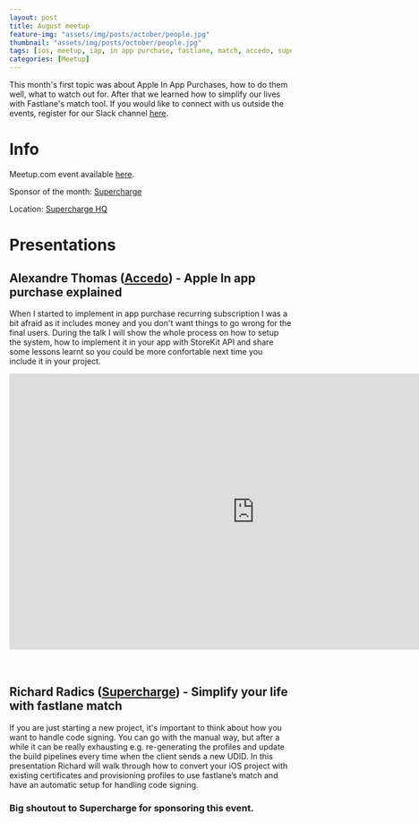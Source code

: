 ```yaml
---
layout: post
title: August meetup
feature-img: "assets/img/posts/october/people.jpg"
thumbnail: "assets/img/posts/october/people.jpg"
tags: [ios, meetup, iap, in app purchase, fastlane, match, accedo, supercharge]
categories: [Meetup]
---
```


This month's first topic was about Apple In App Purchases, how to do them well, what to watch out for. After that we learned how to simplify our lives with Fastlane's match tool. If you would like to connect with us outside the events, register for our Slack channel [here](https://docs.google.com/forms/d/e/1FAIpQLSer4nuTbTsRel6bUrgzKBYQAiGgN9yPZUWBJ6XH7CF6rFLXzA/viewform).

# Info

Meetup.com event available [here](https://www.meetup.com/NSBudapest/events/253810860/).

Sponsor of the month: [Supercharge](https://supercharge.io)

Location: [Supercharge HQ](https://goo.gl/maps/R6rv78eXSX22)

# Presentations

## Alexandre Thomas ([Accedo](https://www.accedo.tv)) - Apple In app purchase explained

When I started to implement in app purchase recurring subscription I was a bit afraid as it includes money and you don't want things to go wrong for the final users. During the talk I will show the whole process on how to setup the system, how to implement it in your app with StoreKit API and share some lessons learnt so you could be more confortable next time you include it in your project.

<div class="aspect-ratio"><iframe width="875" height="493" src="https://www.youtube-nocookie.com/embed/G97SvA3r1Rs" frameborder="0" allow="autoplay; encrypted-media" allowfullscreen></iframe></div>
<br><br>


## Richard Radics ([Supercharge](https://supercharge.io)) - Simplify your life with fastlane match

If you are just starting a new project, it's important to think about how you want to handle code signing. You can go with the manual way, but after a while it can be really exhausting e.g. re-generating the profiles and update the build pipelines every time when the client sends a new UDID.
In this presentation Richard will walk through how to convert your iOS project with existing certificates and provisioning profiles to use fastlane’s match and have an automatic setup for handling code signing.

### Big shoutout to Supercharge for sponsoring this event.